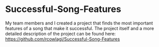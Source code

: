 # Successful-Song-Features
My team members and I created a project that finds the most important features of a song that make it successful. The project itself and a more detailed description of the project can be found here:
https://github.com/rcowlagi/Successful-Song-Features
